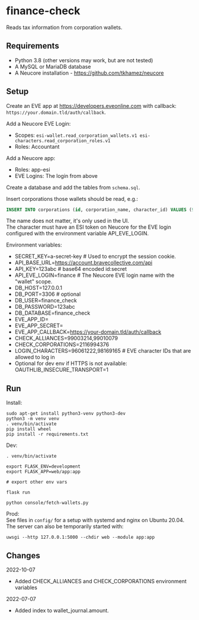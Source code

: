 # finance-check

Reads tax information from corporation wallets.

## Requirements

- Python 3.8 (other versions may work, but are not tested)
- A MySQL or MariaDB database
- A Neucore installation - https://github.com/tkhamez/neucore

## Setup

Create an EVE app at https://developers.eveonline.com with callback: 
`https://your.domain.tld/auth/callback`.

Add a Neucore EVE Login:
- Scopes: `esi-wallet.read_corporation_wallets.v1 esi-characters.read_corporation_roles.v1`
- Roles: Accountant

Add a Neucore app:
- Roles: app-esi
- EVE Logins: The login from above

Create a database and add the tables from `schema.sql`.

Insert corporations those wallets should be read, e.g.:
```sql
INSERT INTO corporations (id, corporation_name, character_id) VALUES (98169165, 'BNI', 92888420);
```
The name does not matter, it's only used in the UI.  
The character must have an ESI token on Neucore for the EVE login configured with the environment variable 
API_EVE_LOGIN.

Environment variables:
- SECRET_KEY=a-secret-key # Used to encrypt the session cookie.
- API_BASE_URL=https://account.bravecollective.com/api
- API_KEY=123abc # base64 encoded id:secret
- API_EVE_LOGIN=finance # The Neucore EVE login name with the "wallet" scope.
- DB_HOST=127.0.0.1
- DB_PORT=3306 # optional
- DB_USER=finance_check
- DB_PASSWORD=123abc
- DB_DATABASE=finance_check
- EVE_APP_ID=
- EVE_APP_SECRET=
- EVE_APP_CALLBACK=https://your-domain.tld/auth/callback
- CHECK_ALLIANCES=99003214,99010079
- CHECK_CORPORATIONS=2116994376
- LOGIN_CHARACTERS=96061222,98169165 # EVE character IDs that are allowed to log in
- Optional for dev env if HTTPS is not available: OAUTHLIB_INSECURE_TRANSPORT=1

## Run

Install:
```
sudo apt-get install python3-venv python3-dev
python3 -m venv venv
. venv/bin/activate
pip install wheel
pip install -r requirements.txt
```

Dev:
```
. venv/bin/activate

export FLASK_ENV=development
export FLASK_APP=web/app:app

# export other env vars

flask run

python console/fetch-wallets.py
```

Prod:  
See files in `config/` for a setup with systemd and nginx on Ubuntu 20.04.  
The server can also be temporarily started with:
```
uwsgi --http 127.0.0.1:5000 --chdir web --module app:app
```

## Changes

2022-10-07
- Added CHECK_ALLIANCES and CHECK_CORPORATIONS environment variables

2022-07-07
- Added index to wallet_journal.amount.
